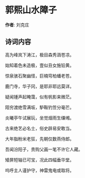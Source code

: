 # 郭熙山水障子

**作者**: 刘克庄

## 诗词内容

高为峰岚下涛江，极目森秀涵苍凉。

始知着色未造极，壹似丑女施铅黄。

惊泉骇石聚幽怪，巨楠穹柏蟠老苍。

鹿门寺，华子冈，是耶非耶远莫详。

疑闻锺声起晻霭，似有帆影来微茫。

陌穷渡绝雪满坂，馿鞍钓笠分毫芒。

炎曦亭午试展玩，坐觉烟雨生缣缃。

古来绝艺必名士，俗史辟易安敢当。

大年脂粉米老狂，先朝仅数燕侍郎。

吾闻汾阳子，贵购父画一笔不许它人藏。

矮屏短轴已可宝，况此四幅垂华堂。

呜呼主人谨护守，神雷鬼电或取将。

